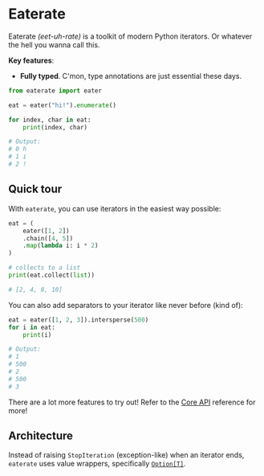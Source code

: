 # Eaterate

Eaterate *(eet-uh-rate)* is a toolkit of modern Python iterators. Or whatever the hell you wanna call this.

**Key features**:

- **Fully typed**. C'mon, type annotations are just essential these days.

```python
from eaterate import eater

eat = eater("hi!").enumerate()

for index, char in eat:
    print(index, char)

# Output:
# 0 h
# 1 i
# 2 !
```

## Quick tour
With `eaterate`, you can use iterators in the easiest way possible:

```python
eat = (
    eater([1, 2])
    .chain([4, 5])
    .map(lambda i: i * 2)
)

# collects to a list
print(eat.collect(list))

# [2, 4, 8, 10]
```

You can also add separators to your iterator like never before (kind of):

```python
eat = eater([1, 2, 3]).intersperse(500)
for i in eat:
    print(i)

# Output:
# 1
# 500
# 2
# 500
# 3
```

There are a lot more features to try out! Refer to the [Core API](./core.md) reference for more!

## Architecture

Instead of raising `StopIteration` (exception-like) when an iterator ends, `eaterate` uses value wrappers, specifically [`Option[T]`](./utilities.md#eaterate.Option).
